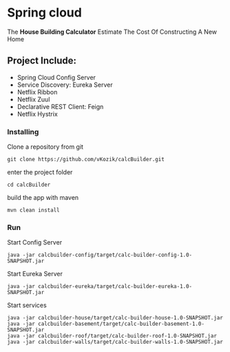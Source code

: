 # Spring cloud 


The **House Building Calculator** Estimate The Cost Of Constructing A New Home


## Project Include:
*  Spring Cloud Config Server
*  Service Discovery: Eureka Server
*  Netflix Ribbon
*  Netflix Zuul
*  Declarative REST Client: Feign
*  Netflix Hystrix   



### Installing

Clone a repository from git

```
git clone https://github.com/vKozik/calcBuilder.git
```

enter the project folder
```
cd calcBuilder
```

build the app with maven
```
mvn clean install 

```


### Run

Start Config Server
```
java -jar calcbuilder-config/target/calc-builder-config-1.0-SNAPSHOT.jar
```

Start Eureka Server
```
java -jar calcbuilder-eureka/target/calc-builder-eureka-1.0-SNAPSHOT.jar

```
Start services
```
java -jar calcbuilder-house/target/calc-builder-house-1.0-SNAPSHOT.jar
java -jar calcbuilder-basement/target/calc-builder-basement-1.0-SNAPSHOT.jar
java -jar calcbuilder-roof/target/calc-builder-roof-1.0-SNAPSHOT.jar
java -jar calcbuilder-walls/target/calc-builder-walls-1.0-SNAPSHOT.jar
```


